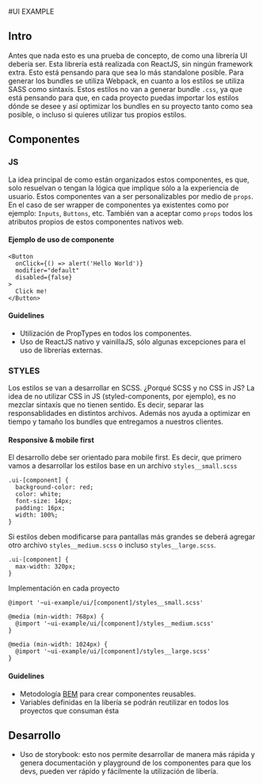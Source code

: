 #UI EXAMPLE

## Intro
Antes que nada esto es una prueba de concepto, de como una librería UI debería ser.
Esta librería está realizada con ReactJS, sin ningún framework extra. Esto está pensando para que sea lo más standalone posible.
Para generar los bundles se utiliza Webpack, en cuanto a los estilos se utiliza SASS como sintaxís. Estos estilos no van a generar bundle `.css`, ya que está pensando para que, en cada proyecto puedas importar los estilos dónde se desee y así optimizar los bundles en su proyecto tanto como sea posible, o incluso si quieres utilizar tus propios estilos.

## Componentes

### JS
La idea principal de como están organizados estos componentes, es que, solo resuelvan o tengan la lógica que implique sólo a la experiencia de usuario.
Estos componentes van a ser personalizables por medio de `props`.
En el caso de ser wrapper de componentes ya existentes como por ejemplo: `Inputs`, `Buttons`, etc. También van a aceptar como `props` todos los atributos propios de estos componentes nativos web.

#### Ejemplo de uso de componente
```
<Button
  onClick={() => alert('Hello World')}
  modifier="default"
  disabled={false}
>
  Click me!
</Button>
```

#### Guidelines
- Utilización de PropTypes en todos los componentes.
- Uso de ReactJS nativo y vainillaJS, sólo algunas excepciones para el uso de librerías externas.

### STYLES
Los estilos se van a desarrollar en SCSS.
¿Porqué SCSS y no CSS in JS?
La idea de no utilizar CSS in JS (styled-components, por ejemplo), es no mezclar sintaxís que no tienen sentido. Es decir, separar las responsablidades en distintos archivos. Además nos ayuda a optimizar en tiempo y tamaño los bundles que entregamos a nuestros clientes.

#### Responsive & mobile first
El desarrollo debe ser orientado para mobile first.
Es decir, que primero vamos a desarrollar los estilos base en un archivo `styles__small.scss`

```
.ui-[component] {
  background-color: red;
  color: white;
  font-size: 14px;
  padding: 16px;
  width: 100%;
}
```

Si estilos deben modificarse para pantallas más grandes se deberá agregar otro archivo `styles__medium.scss` o incluso `styles__large.scss`.

```
.ui-[component] {
  max-width: 320px;
}
```

Implementación en cada proyecto
```
@import '~ui-example/ui/[component]/styles__small.scss'

@media (min-width: 768px) {
  @import '~ui-example/ui/[component]/styles__medium.scss'
}

@media (min-width: 1024px) {
  @import '~ui-example/ui/[component]/styles__large.scss'  
}
```

#### Guidelines
- Metodología [BEM](http://getbem.com/) para crear componentes reusables.
- Variables definidas en la libería se podrán reutilizar en todos los proyectos que consuman ésta


## Desarrollo
- Uso de storybook: esto nos permite desarrollar de manera más rápida y genera documentación y playground de los componentes para que los devs, pueden ver rápido y fácilmente la utilización de libería.


